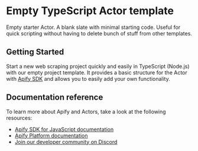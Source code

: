 # Empty TypeScript Actor template

Empty starter Actor. A blank slate with minimal starting code. Useful for quick scripting without having to delete bunch of stuff from other templates.

## Getting Started

Start a new web scraping project quickly and easily in TypeScript (Node.js) with our empty project template. It provides a basic structure for the Actor with [Apify SDK](https://docs.apify.com/sdk/js/) and allows you to easily add your own functionality.

## Documentation reference

To learn more about Apify and Actors, take a look at the following resources:
- [Apify SDK for JavaScript documentation](https://docs.apify.com/sdk/js)
- [Apify Platform documentation](https://docs.apify.com/platform)
- [Join our developer community on Discord](https://discord.com/invite/jyEM2PRvMU)
